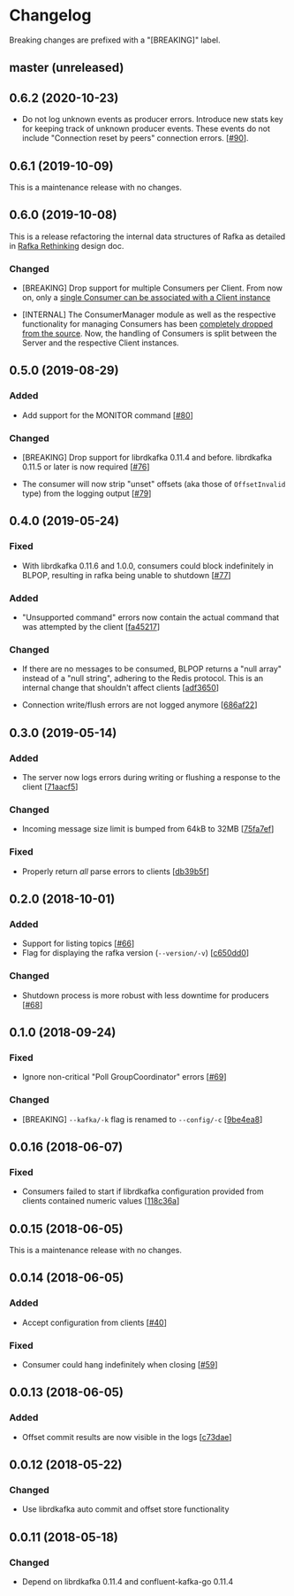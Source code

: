 # Changelog

Breaking changes are prefixed with a "[BREAKING]" label.


## master (unreleased)

## 0.6.2 (2020-10-23)

- Do not log unknown events as producer errors. Introduce new stats key for
  keeping track of unknown producer events. These events do not
  include "Connection reset by peers" connection errors. [[#90](https://github.com/skroutz/rafka/pull/90)].

## 0.6.1 (2019-10-09)

This is a maintenance release with no changes.

## 0.6.0 (2019-10-08)

This is a release refactoring the internal data structures of Rafka as detailed in [Rafka
Rethinking](https://github.com/skroutz/rafka/blob/master/docs/designs/design-rafka-rethinking.rst)
design doc.

### Changed

- [BREAKING] Drop support for multiple Consumers per Client. From now on, only a [single Consumer can be
  associated with a Client instance](https://github.com/skroutz/rafka/blob/master/docs/designs/design-rafka-rethinking.rst#redefine-rafka-scope)

- [INTERNAL] The ConsumerManager module as well as the respective functionality for managing
  Consumers has been [completely dropped from the
  source](https://github.com/skroutz/rafka/blob/master/docs/designs/design-rafka-rethinking.rst#drop-redundant-functionality).
  Now, the handling of Consumers is split between the Server and the respective Client instances.


## 0.5.0 (2019-08-29)

### Added

- Add support for the MONITOR command [[#80](https://github.com/skroutz/rafka/pull/80)]

### Changed

- [BREAKING] Drop support for librdkafka 0.11.4 and before. librdkafka 0.11.5 or later
  is now required [[#76](https://github.com/skroutz/rafka/pull/76)]

- The consumer will now strip "unset" offsets (aka those of `OffsetInvalid` type) from the logging
  output [[#79](https://github.com/skroutz/rafka/pull/79)]

## 0.4.0 (2019-05-24)

### Fixed

- With librdkafka 0.11.6 and 1.0.0, consumers could block indefinitely in BLPOP,
  resulting in rafka being unable to shutdown [[#77](https://github.com/skroutz/rafka/pull/77)]

### Added

- "Unsupported command" errors now contain the actual command that was
  attempted by the client [[fa45217](https://github.com/skroutz/rafka/commit/fa45217c8c451591a009dc1398a6d0813916d5bb)]

### Changed

- If there are no messages to be consumed, BLPOP returns a "null array" instead
  of a "null string", adhering to the Redis protocol. This is an internal change
  that shouldn't affect clients [[adf3650](https://github.com/skroutz/rafka/commit/adf365095ee006a5a0fe31ea633c9038f5f2ec70)]

- Connection write/flush errors are not logged anymore [[686af22](https://github.com/skroutz/rafka/commit/686af22073877159849d716659e6db2206962d8a)]


## 0.3.0 (2019-05-14)

### Added

- The server now logs errors during writing or flushing a response to the
  client [[71aacf5](https://github.com/skroutz/rafka/commit/71aacf59b12d31d5beee905c26b6c1f6d3715a59)]

### Changed

- Incoming message size limit is bumped from 64kB to 32MB [[75fa7ef](https://github.com/skroutz/rafka/commit/75fa7ef023ec55d3c60b1e08e72f0afd127cd92a)]

### Fixed

- Properly return _all_ parse errors to clients [[db39b5f](https://github.com/skroutz/rafka/commit/db39b5f978e39e9bd91017cba94b312a8014dca6)]


## 0.2.0 (2018-10-01)

### Added

- Support for listing topics [[#66](https://github.com/skroutz/rafka/pull/66)]
- Flag for displaying the rafka version (`--version/-v`) [[c650dd0](https://github.com/skroutz/rafka/commit/c650dd063d3468e80e3b7d96549285ffa1d7c951)]

### Changed

- Shutdown process is more robust with less downtime for producers [[#68](https://github.com/skroutz/rafka/pull/68)]


## 0.1.0 (2018-09-24)

### Fixed

- Ignore non-critical "Poll GroupCoordinator" errors [[#69](https://github.com/skroutz/rafka/pull/69)]

### Changed

- [BREAKING] `--kafka/-k` flag is renamed to `--config/-c` [[9be4ea8](https://github.com/skroutz/rafka/commit/9be4ea84d2e7ddf8b33d90e0f6489dd07335dfef)]


## 0.0.16 (2018-06-07)

### Fixed

- Consumers failed to start if librdkafka configuration provided from
  clients contained numeric values [[118c36a](https://github.com/skroutz/rafka/commit/118c36af1969b1df81ce0d29f1a36696f94e8a2a)]


## 0.0.15 (2018-06-05)

This is a maintenance release with no changes.


## 0.0.14 (2018-06-05)

### Added

- Accept configuration from clients [[#40](https://github.com/skroutz/rafka/issues/40)]

### Fixed

- Consumer could hang indefinitely when closing [[#59](https://github.com/skroutz/rafka/issues/59)]


## 0.0.13 (2018-06-05)

### Added

- Offset commit results are now visible in the logs [[c73dae](https://github.com/skroutz/rafka/commit/c73dae044be7903d6b11109cc5cc366d61d98228)]


## 0.0.12 (2018-05-22)

### Changed

- Use librdkafka auto commit and offset store functionality


## 0.0.11 (2018-05-18)

### Changed

- Depend on librdkafka 0.11.4 and confluent-kafka-go 0.11.4
